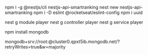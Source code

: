 npm i -g @nestjs/cli
nestjs-api-smartranking
nest new nestjs-api-smartranking
npm i -D eslint @rocketseat/eslint-config
npm i uuid

nest g module player
nest g controller player
nest g service player


npm install mongodb

mongodb+srv://root:<password>@cluster0.qpxt5ib.mongodb.net/?retryWrites=true&w=majority